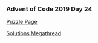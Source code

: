 ### Advent of Code 2019 Day 24

[Puzzle Page](https://adventofcode.com/2019/day/24)

[Solutions Megathread](https://www.reddit.com/r/adventofcode/comments/eewjtt/2019_day_24_solutions/)
